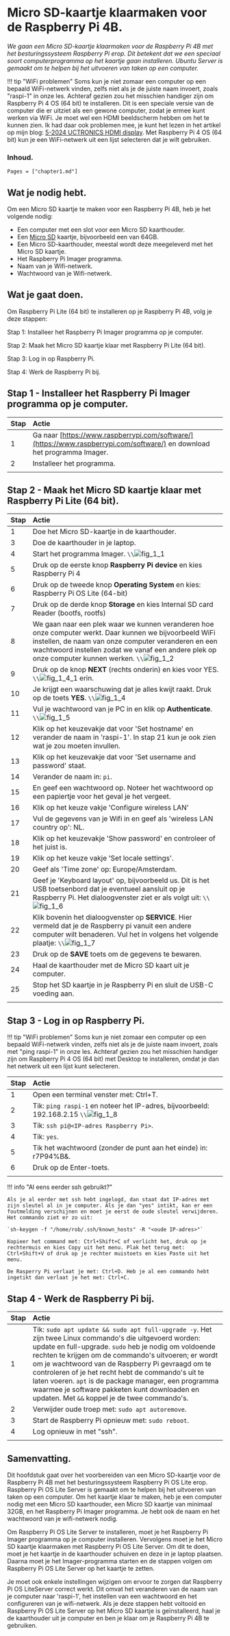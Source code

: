 # Micro SD-kaartje klaarmaken voor de Raspberry Pi 4B.

*We gaan een Micro SD-kaartje klaarmaken voor de Raspberry Pi 4B met het besturingssysteem Raspberry Pi erop. Dit betekent dat we een speciaal soort computerprogramma op het kaartje gaan installeren. Ubuntu Server is gemaakt om te helpen bij het uitvoeren van taken op een computer.*

!!! tip "WiFi problemen"
    Soms kun je niet zomaar een computer op een bepaald WiFi-netwerk vinden, zelfs niet als je de juiste naam invoert, zoals "raspi-1" in onze les. Achteraf gezien zou het misschien handiger zijn om Raspberry Pi 4 OS (64 bit) te installeren. Dit is een speciale versie van de computer die er uitziet als een gewone computer, zodat je ermee kunt werken via WiFi. Je moet wel een HDMI beeldscherm hebben om het te kunnen zien. Ik had daar ook problemen mee, je kunt het lezen in het artikel op mijn blog: [5-2024 UCTRONICS HDMI display](../blog/index.html#5-2024-UCTRONICS-HDMI-display). 
    Met Raspberry Pi 4 OS (64 bit) kun je een WiFi-netwerk uit een lijst selecteren dat je wilt gebruiken.

### Inhoud.

```@contents
Pages = ["chapter1.md"]
```

## Wat je nodig hebt.

Om een Micro SD kaartje te maken voor een Raspberry Pi 4B, heb je het volgende nodig:

- Een computer met een slot voor een Micro SD kaarthouder.
- Een [Micro SD](https://elektronicavoorjou.nl/product/transcend-micro-sd-rpi-os/) kaartje, bijvoorbeeld een van 64GB.
- Een Micro SD-kaarthouder, meestal wordt deze meegeleverd met het Micro SD kaartje.
- Het Raspberry Pi Imager programma.
- Naam van je Wifi-netwerk.
- Wachtwoord van je Wifi-netwerk.

## Wat je gaat doen.

Om Raspberry Pi Lite (64 bit) te installeren op je Raspberry Pi 4B, volg je deze stappen:

Stap 1: Installeer het Raspberry Pi Imager programma op je computer.

Stap 2: Maak het Micro SD kaartje klaar met Raspberry Pi Lite (64 bit).

Stap 3: Log in op Raspberry Pi.

Stap 4: Werk de Raspberry Pi bij.

## Stap 1 - Installeer het Raspberry Pi Imager programma op je computer.

|Stap        | Actie      |
|:---------- | :---------- |
| 1 | Ga naar [https://www.raspberrypi.com/software/](https://www.raspberrypi.com/software/) en download het programma Imager. |
| 2 | Installeer het programma. |
||

## Stap 2 - Maak het Micro SD kaartje klaar met Raspberry Pi Lite (64 bit).

|Stap        | Actie      |
|:---------- | :---------- |
| 1 | Doe het Micro SD-kaartje in de kaarthouder. |
| 3 | Doe de kaarthouder in je laptop. |
| 4 | Start het programma Imager. ``\\``![fig_1_1](assets/fig_1_2.png) |
| 5 | Druk op de eerste knop **Raspberry Pi device** en kies Raspberry Pi 4|
| 6 | Druk op de tweede knop **Operating System** en kies: Raspberry Pi OS Lite (64-bit) |
| 7 | Druk op de derde knop **Storage** en kies Internal SD card Reader (bootfs, rootfs) |
| 8 | We gaan naar een plek waar we kunnen veranderen hoe onze computer werkt. Daar kunnen we bijvoorbeeld WiFi instellen, de naam van onze computer veranderen en een wachtwoord instellen zodat we vanaf een andere plek op onze computer kunnen werken. ``\\``![fig_1_2](assets/fig_1_2.png) |
| 9 | Druk op de knop **NEXT** (rechts onderin) en kies voor YES. ``\\``![fig_1_4_1](assets/fig_1_4_1.png) erin. |
| 10 | Je krijgt een waarschuwing dat je alles kwijt raakt. Druk op de toets **YES**. ``\\``![fig_1_4](assets/fig_1_4.png) |
| 11 | Vul je wachtwoord van je PC in en klik op **Authenticate**. ``\\``![fig_1_5](assets/fig_1_5.png) |
| 12 | Klik op het keuzevakje dat voor 'Set hostname' en verander de naam in 'raspi-1'. In stap 21 kun je ook zien wat je zou moeten invullen. |
| 13 | Klik op het keuzevakje dat voor 'Set username and password' staat. |
| 14 | Verander de naam in: `pi`. |
| 15 | En geef een wachtwoord op. Noteer het wachtwoord op een papiertje voor het geval je het vergeet. |
| 16 | Klik op het keuze vakje 'Configure wireless LAN' |
| 17 | Vul de gegevens van je Wifi in en geef als 'wireless LAN country op': NL. |
| 18 | Klik op het keuzevakje 'Show password' en controleer of het juist is. |
| 19 | Klik op het keuze vakje 'Set locale settings'. |
| 20 | Geef als 'Time zone' op: Europe/Amsterdam. |
| 21 | Geef je 'Keyboard layout' op, bijvoorbeeld us. Dit is het USB toetsenbord dat je eventueel aansluit op je Raspberry Pi. Het dialoogvenster ziet er als volgt uit: ``\\``![fig_1_6](assets/fig_1_6.png) |
| 22 | Klik bovenin het dialoogvenster op **SERVICE**. Hier vermeld dat je de Raspberry pi vanuit een andere computer wilt benaderen. Vul het in volgens het volgende plaatje: ``\\``![fig_1_7](assets/fig_1_7.png) |
| 23 | Druk op de **SAVE** toets om de gegevens te bewaren. 
| 24 | Haal de kaarthouder met de Micro SD kaart uit je computer. |
| 25 | Stop het SD kaartje in je Raspberry Pi en sluit de USB-C voeding aan. |
||
    
## Stap 3 - Log in op Raspberry Pi.

!!! tip "WiFi problemen"
    Soms kun je niet zomaar een computer op een bepaald WiFi-netwerk vinden, zelfs niet als je de juiste naam invoert, zoals met "ping raspi-1" in onze les. Achteraf gezien zou het misschien handiger zijn om Raspberry Pi 4 OS (64 bit) met Desktop te installeren, omdat je dan het netwerk uit een lijst kunt selecteren.

|Stap        | Actie      |
|:---------- | :---------- |
| 1 | Open een terminal venster met: Ctrl+T. |
| 2 | Tik: `ping raspi-1` en noteer het IP-adres, bijvoorbeeld: 192.168.2.15 ``\\``![fig_1_8](assets/fig_1_8.png) |
| 3 | Tik: `ssh pi@<IP-adres Raspberry Pi>`. |
| 4 | Tik: `yes`. |
| 5 | Tik het wachtwoord (zonder de punt aan het einde) in: r7P94%B&.
| 6 | Druk op de Enter-toets. |
||

!!! info "Al eens eerder ssh gebruikt?"
    
    Als je al eerder met ssh hebt ingelogd, dan staat dat IP-adres met zijn sleutel al in je computer. Als je dan "yes" intikt, kan er een foutmelding verschijnen en moet je eerst de oude sleutel verwijderen. Het commando ziet er zo uit:

    `sh-keygen -f "/home/rob/.ssh/known_hosts" -R "<oude IP-adres>"`

    Kopieer het command met: Ctrl+Shift+C of verlicht het, druk op je rechtermuis en kies Copy uit het menu. Plak het terug met: Ctrl+Shift+V of druk op je rechter muistoets en kies Paste uit het menu.

    De Rasperry Pi verlaat je met: Ctrl+D. Heb je al een commando hebt ingetikt dan verlaat je het met: Ctrl+C.

## Stap 4 - Werk de Raspberry Pi bij.

|Stap        | Actie      |
|:---------- | :---------- |
| 1 | Tik: `sudo apt update && sudo apt full-upgrade -y`. Het zijn twee Linux commando's die uitgevoerd worden: update en full-upgrade. `sudo` heb je nodig om voldoende rechten te krijgen om de commando's uitvoeren; er wordt om je wachtwoord van de Raspberry Pi gevraagd om te controleren of je het recht hebt de commando's uit te laten voeren. `apt` is de package manager, een programma waarmee je software pakketen kunt downloaden en updaten. Met `&&` koppel je de twee commando's. |
| 2 | Verwijder oude troep met: `sudo apt autoremove`. |
| 3 | Start de Raspberry Pi opnieuw met: `sudo reboot`. |
| 4 | Log opnieuw in met "ssh". |
||

## Samenvatting.

Dit hoofdstuk gaat over het voorbereiden van een Micro SD-kaartje voor de Raspberry Pi 4B met het besturingssysteem Raspberry Pi OS Lite erop. Raspberry Pi OS Lite Server is gemaakt om te helpen bij het uitvoeren van taken op een computer. Om het kaartje klaar te maken, heb je een computer nodig met een Micro SD kaarthouder, een Micro SD kaartje van minimaal 32GB, en het Raspberry Pi Imager programma. Je hebt ook de naam en het wachtwoord van je wifi-netwerk nodig.

Om Raspberry Pi OS Lite Server te installeren, moet je het Raspberry Pi Imager programma op je computer installeren. Vervolgens moet je het Micro SD kaartje klaarmaken met Raspberry Pi OS Lite Server. Om dit te doen, moet je het kaartje in de kaarthouder schuiven en deze in je laptop plaatsen. Daarna moet je het Imager-programma starten en de stappen volgen om Raspberry Pi OS Lite Server op het kaartje te zetten.

Je moet ook enkele instellingen wijzigen om ervoor te zorgen dat Raspberry Pi OS LiteServer correct werkt. Dit omvat het veranderen van de naam van je computer naar 'raspi-1', het instellen van een wachtwoord en het configureren van je wifi-netwerk. Als je deze stappen hebt voltooid en Raspberry Pi OS Lite Server op het Micro SD kaartje is geïnstalleerd, haal je de kaarthouder uit je computer en ben je klaar om je Raspberry Pi 4B te gebruiken.